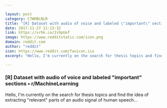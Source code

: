 ```yaml
---

layout: post
category: C7WHBLNLR
title: "[R] Dataset with audio of voice and labeled \"important\" sections • r/MachineLearning"
date: 2017-11-27 11:13:32
link: https://vrhk.co/2i9pUof
image: https://www.redditstatic.com/icon.png
domain: reddit.com
author: "reddit"
icon: https://www.reddit.com/favicon.ico
excerpt: "Hello, I'm currently on the search for thesis topics and find the idea of extracting \"relevant\" parts of an audio signal of human speech..."

---
```


### [R] Dataset with audio of voice and labeled "important" sections • r/MachineLearning

Hello, I'm currently on the search for thesis topics and find the idea of extracting "relevant" parts of an audio signal of human speech...